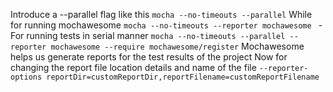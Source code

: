 <!-- For Parallel Tests -->

Introduce a --parallel flag like this `mocha --no-timeouts --parallel`
While for running mochawesome
`mocha --no-timeouts --reporter mochawesome ` - For running tests in serial manner
`mocha --no-timeouts --parallel --reporter mochawesome --require mochawesome/register`
Mochawesome helps us generate reports for the test results of the project
Now for changing the report file location details and name of the file
`--reporter-options reportDir=customReportDir,reportFilename=customReportFilename`
